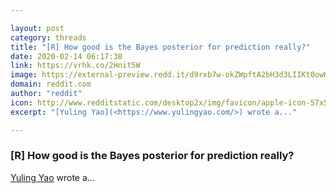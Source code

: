 ```yaml
---

layout: post
category: threads
title: "[R] How good is the Bayes posterior for prediction really?"
date: 2020-02-14 06:17:38
link: https://vrhk.co/2Hnit5W
image: https://external-preview.redd.it/d9rxb7w-okZWpftA2bH3d3LIIKt0owHNRZj6raFfbEc.jpg?width=1068&height=559.162303665&auto=webp&s=89b4989fcbbd7fb8a5785d02968c39c3928e1b0e
domain: reddit.com
author: "reddit"
icon: http://www.redditstatic.com/desktop2x/img/favicon/apple-icon-57x57.png
excerpt: "[Yuling Yao](<https://www.yulingyao.com/>) wrote a..."

---
```


### [R] How good is the Bayes posterior for prediction really?

[Yuling Yao](<https://www.yulingyao.com/>) wrote a...
